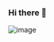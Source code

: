 ### Hi there 👋

![image](https://user-images.githubusercontent.com/92611576/201366382-6fba2455-ab4b-449b-b722-e21d26b7e3f8.png)
